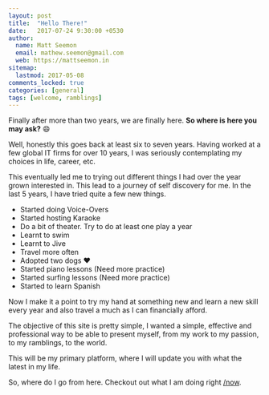 ```yaml
---
layout: post
title:  "Hello There!"
date:   2017-07-24 9:30:00 +0530
author: 
  name: Matt Seemon
  email: mathew.seemon@gmail.com
  web: https://mattseemon.in
sitemap:
  lastmod: 2017-05-08
comments_locked: true
categories: [general]
tags: [welcome, ramblings]
---
```


Finally after more than two years, we are finally here. **So where is here you may ask?** :smile:

Well, honestly this goes back at least six to seven years. Having worked at a few global IT firms for over 10 years, I was seriously contemplating my choices in life, career, etc.

This eventually led me to trying out different things I had over the year grown interested in. This lead to a journey of self discovery for me. In the last 5 years, I have tried quite a few new things.

 * Started doing Voice-Overs
 * Started hosting Karaoke
 * Do a bit of theater. Try to do at least one play a year
 * Learnt to swim
 * Learnt to Jive
 * Travel more often
 * Adopted two dogs :heart:
 * Started piano lessons (Need more practice)
 * Started surfing lessons (Need more practice)
 * Started to learn Spanish

Now I make it a point to try my hand at something new and learn a new skill every year and also travel a much as I can financially afford.

The objective of this site is pretty simple, I wanted a simple, effective and professional way to be able to present myself, from my work to my passion, to my ramblings, to the world.

This will be my primary platform, where I will update you with what the latest in my life.

So, where do I go from here. Checkout out what I am doing right [/now](/now).
